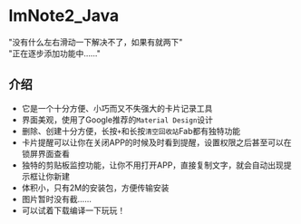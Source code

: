 # ImNote2_Java
"没有什么左右滑动一下解决不了，如果有就两下"  
"正在逐步添加功能中……"

## 介绍
 * 它是一个十分方便、小巧而又不失强大的卡片记录工具
 * 界面美观，使用了Google推荐的`Material Design`设计
 * 删除、创建十分方便，长按`+`和长按`清空回收站`Fab都有独特功能
 * 卡片提醒可以让你在关闭APP的时候及时看到提醒，设置权限之后甚至可以在锁屏界面查看
 * 独特的剪贴板监控功能，让你不用打开APP，直接复制文字，就会自动出现提示框让你新建
 * 体积小，只有2M的安装包，方便传输安装
 * 图片暂时没有截……
 * 可以试着下载编译一下玩玩！

